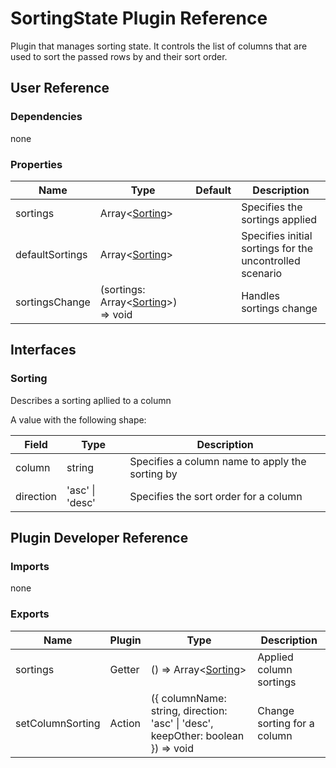 # SortingState Plugin Reference

Plugin that manages sorting state. It controls the list of columns that are used to sort the passed rows by and their sort order.

## User Reference

### Dependencies

none

### Properties

Name | Type | Default | Description
-----|------|---------|------------
sortings | Array&lt;[Sorting](#sorting)&gt; | | Specifies the sortings applied
defaultSortings | Array&lt;[Sorting](#sorting)&gt; | | Specifies initial sortings for the uncontrolled scenario
sortingsChange | (sortings: Array&lt;[Sorting](#sorting)&gt;) => void | | Handles sortings change

## Interfaces

### Sorting

Describes a sorting apllied to a column

A value with the following shape:

Field | Type | Description
------|------|------------
column | string | Specifies a column name to apply the sorting by
direction | 'asc' &#124; 'desc' | Specifies the sort order for a column

## Plugin Developer Reference

### Imports

none

### Exports

Name | Plugin | Type | Description
-----|--------|------|------------
sortings | Getter | () => Array&lt;[Sorting](#sorting)&gt; | Applied column sortings
setColumnSorting | Action | ({ columnName: string, direction: 'asc' &#124; 'desc', keepOther: boolean }) => void | Change sorting for a column

